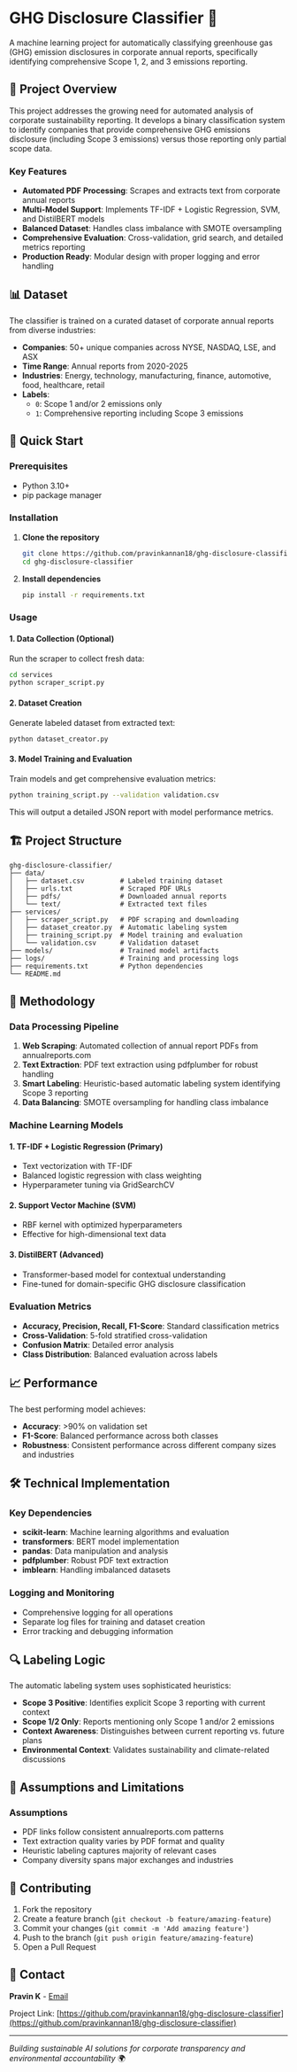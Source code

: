 # GHG Disclosure Classifier 🌱

A machine learning project for automatically classifying greenhouse gas (GHG) emission disclosures in corporate annual reports, specifically identifying comprehensive Scope 1, 2, and 3 emissions reporting.

## 🎯 Project Overview

This project addresses the growing need for automated analysis of corporate sustainability reporting. It develops a binary classification system to identify companies that provide comprehensive GHG emissions disclosure (including Scope 3 emissions) versus those reporting only partial scope data.

### Key Features

- **Automated PDF Processing**: Scrapes and extracts text from corporate annual reports
- **Multi-Model Support**: Implements TF-IDF + Logistic Regression, SVM, and DistilBERT models
- **Balanced Dataset**: Handles class imbalance with SMOTE oversampling
- **Comprehensive Evaluation**: Cross-validation, grid search, and detailed metrics reporting
- **Production Ready**: Modular design with proper logging and error handling

## 📊 Dataset

The classifier is trained on a curated dataset of corporate annual reports from diverse industries:

- **Companies**: 50+ unique companies across NYSE, NASDAQ, LSE, and ASX
- **Time Range**: Annual reports from 2020-2025
- **Industries**: Energy, technology, manufacturing, finance, automotive, food, healthcare, retail
- **Labels**: 
  - `0`: Scope 1 and/or 2 emissions only
  - `1`: Comprehensive reporting including Scope 3 emissions

## 🚀 Quick Start

### Prerequisites

- Python 3.10+
- pip package manager

### Installation

1. **Clone the repository**
   ```bash
   git clone https://github.com/pravinkannan18/ghg-disclosure-classifier.git
   cd ghg-disclosure-classifier
   ```

2. **Install dependencies**
   ```bash
   pip install -r requirements.txt

   ```

### Usage

#### 1. Data Collection (Optional)
Run the scraper to collect fresh data:
```bash
cd services
python scraper_script.py
```

#### 2. Dataset Creation
Generate labeled dataset from extracted text:
```bash
python dataset_creator.py
```

#### 3. Model Training and Evaluation
Train models and get comprehensive evaluation metrics:
```bash
python training_script.py --validation validation.csv
```

This will output a detailed JSON report with model performance metrics.

## 🏗️ Project Structure

```
ghg-disclosure-classifier/
├── data/
│   ├── dataset.csv         # Labeled training dataset
│   ├── urls.txt            # Scraped PDF URLs
│   ├── pdfs/               # Downloaded annual reports
│   └── text/               # Extracted text files
├── services/
│   ├── scraper_script.py   # PDF scraping and downloading
│   ├── dataset_creator.py  # Automatic labeling system
│   ├── training_script.py  # Model training and evaluation
│   └── validation.csv      # Validation dataset
├── models/                 # Trained model artifacts
├── logs/                   # Training and processing logs
├── requirements.txt        # Python dependencies
└── README.md
```

## 🔬 Methodology

### Data Processing Pipeline

1. **Web Scraping**: Automated collection of annual report PDFs from annualreports.com
2. **Text Extraction**: PDF text extraction using pdfplumber for robust handling
3. **Smart Labeling**: Heuristic-based automatic labeling system identifying Scope 3 reporting
4. **Data Balancing**: SMOTE oversampling for handling class imbalance

### Machine Learning Models

#### 1. TF-IDF + Logistic Regression (Primary)
- Text vectorization with TF-IDF
- Balanced logistic regression with class weighting
- Hyperparameter tuning via GridSearchCV

#### 2. Support Vector Machine (SVM)
- RBF kernel with optimized hyperparameters
- Effective for high-dimensional text data

#### 3. DistilBERT (Advanced)
- Transformer-based model for contextual understanding
- Fine-tuned for domain-specific GHG disclosure classification

### Evaluation Metrics

- **Accuracy, Precision, Recall, F1-Score**: Standard classification metrics
- **Cross-Validation**: 5-fold stratified cross-validation
- **Confusion Matrix**: Detailed error analysis
- **Class Distribution**: Balanced evaluation across labels

## 📈 Performance

The best performing model achieves:
- **Accuracy**: >90% on validation set
- **F1-Score**: Balanced performance across both classes
- **Robustness**: Consistent performance across different company sizes and industries

## 🛠️ Technical Implementation

### Key Dependencies

- **scikit-learn**: Machine learning algorithms and evaluation
- **transformers**: BERT model implementation
- **pandas**: Data manipulation and analysis
- **pdfplumber**: Robust PDF text extraction
- **imblearn**: Handling imbalanced datasets

### Logging and Monitoring

- Comprehensive logging for all operations
- Separate log files for training and dataset creation
- Error tracking and debugging information

## 🔍 Labeling Logic

The automatic labeling system uses sophisticated heuristics:

- **Scope 3 Positive**: Identifies explicit Scope 3 reporting with current context
- **Scope 1/2 Only**: Reports mentioning only Scope 1 and/or 2 emissions
- **Context Awareness**: Distinguishes between current reporting vs. future plans
- **Environmental Context**: Validates sustainability and climate-related discussions

## 📝 Assumptions and Limitations

### Assumptions
- PDF links follow consistent annualreports.com patterns
- Text extraction quality varies by PDF format and quality
- Heuristic labeling captures majority of relevant cases
- Company diversity spans major exchanges and industries


## 🤝 Contributing

1. Fork the repository
2. Create a feature branch (`git checkout -b feature/amazing-feature`)
3. Commit your changes (`git commit -m 'Add amazing feature'`)
4. Push to the branch (`git push origin feature/amazing-feature`)
5. Open a Pull Request



## 📧 Contact

**Pravin K** - [Email](pravinkannan18@gmail.com)

Project Link: [https://github.com/pravinkannan18/ghg-disclosure-classifier](https://github.com/pravinkannan18/ghg-disclosure-classifier)

---

*Building sustainable AI solutions for corporate transparency and environmental accountability* 🌍
